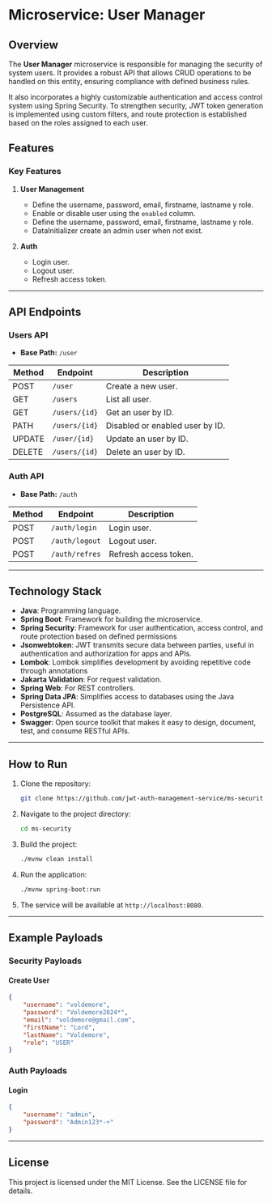 # Microservice: User Manager

## Overview
The **User Manager** microservice is responsible for managing the security of system users. It provides a robust API that allows CRUD operations to be handled on this entity, ensuring compliance with defined business rules.

It also incorporates a highly customizable authentication and access control system using Spring Security. To strengthen security, JWT token generation is implemented using custom filters, and route protection is established based on the roles assigned to each user.

## Features

### Key Features
1. **User Management**
    - Define the username, password, email, firstname, lastname y role.
    - Enable or disable user using the `enabled` column.
    - Define the username, password, email, firstname, lastname y role.
    - DataInitializer create an admin user when not exist.

2. **Auth**
    - Login user.
    - Logout user.
    - Refresh access token.


---

## API Endpoints

### Users API
- **Base Path:** `/user`

| Method | Endpoint      | Description                     |
|--------|---------------|---------------------------------|
| POST   | `/user`       | Create a new user.              |
| GET    | `/users`      | List all user.                  |
| GET    | `/users/{id}` | Get an user by ID.              |
| PATH   | `/users/{id}` | Disabled or enabled user by ID. |
| UPDATE | `/user/{id}`  | Update an user by ID.           |
| DELETE | `/users/{id}` | Delete an user by ID.           |

### Auth API
- **Base Path:** `/auth`

| Method | Endpoint       | Description           |
|--------|----------------|-----------------------|
| POST   | `/auth/login`  | Login user.           |
| POST   | `/auth/logout` | Logout user.          |
| POST   | `/auth/refres` | Refresh access token. |

---

## Technology Stack

- **Java**: Programming language.
- **Spring Boot**: Framework for building the microservice.
- **Spring Security**: Framework for user authentication, access control, and route protection based on defined permissions
- **Jsonwebtoken**: JWT transmits secure data between parties, useful in authentication and authorization for apps and APIs.
- **Lombok**: Lombok simplifies development by avoiding repetitive code through annotations
- **Jakarta Validation**: For request validation.
- **Spring Web**: For REST controllers.
- **Spring Data JPA**: Simplifies access to databases using the Java Persistence API.
- **PostgreSQL**: Assumed as the database layer.
- **Swagger**: Open source toolkit that makes it easy to design, document, test, and consume RESTful APIs.


---

## How to Run

1. Clone the repository:
   ```bash
   git clone https://github.com/jwt-auth-management-service/ms-security.git
   ```

2. Navigate to the project directory:
   ```bash
   cd ms-security
   ```

3. Build the project:
   ```bash
   ./mvnw clean install
   ```

4. Run the application:
   ```bash
   ./mvnw spring-boot:run
   ```

5. The service will be available at `http://localhost:8080`.

---

## Example Payloads

### Security Payloads
#### Create User
```json
{
    "username": "voldemore",
    "password": "Voldemore2024*",
    "email": "voldemore@gmail.com",
    "firstName": "Lord",
    "lastName": "Voldemore",
    "role": "USER"
}

```

### Auth Payloads
#### Login
```json
{
    "username": "admin",
    "password": "Admin123*-+"
}
```

---

## License
This project is licensed under the MIT License. See the LICENSE file for details.
